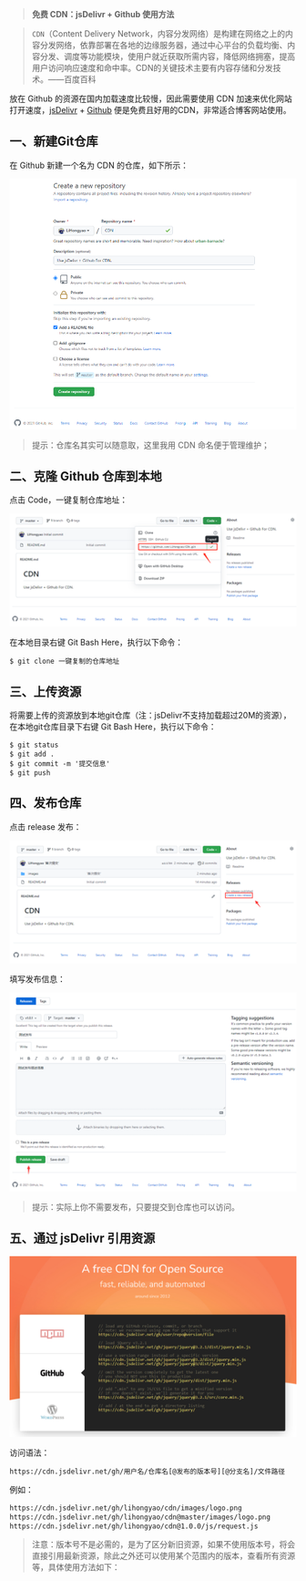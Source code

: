 > **免费 CDN：jsDelivr + Github 使用方法**

> `CDN`（Content Delivery Network，内容分发网络）是构建在网络之上的内容分发网络，依靠部署在各地的边缘服务器，通过中心平台的负载均衡、内容分发、调度等功能模块，使用户就近获取所需内容，降低网络拥塞，提高用户访问响应速度和命中率。CDN的关键技术主要有内容存储和分发技术。——百度百科

放在 Github 的资源在国内加载速度比较慢，因此需要使用 CDN 加速来优化网站打开速度，[jsDelivr](https://www.jsdelivr.com/) + [Github](https://github.com/) 便是免费且好用的CDN，非常适合博客网站使用。

## 一、新建Git仓库

在 Github 新建一个名为 CDN 的仓库，如下所示：

<img src="/images/cdn_create_repository.png" alt="新建git仓库"/>

> 提示：仓库名其实可以随意取，这里我用 CDN 命名便于管理维护；

## 二、克隆 Github 仓库到本地

点击 Code，一键复制仓库地址：

<img src="/images/cdn_clone.png" alt="复制仓库地址" />

在本地目录右键 Git Bash Here，执行以下命令：

```shell
$ git clone 一键复制的仓库地址
```

## 三、上传资源

将需要上传的资源放到本地git仓库（注：jsDelivr不支持加载超过20M的资源），在本地git仓库目录下右键 Git Bash Here，执行以下命令：

```shell
$ git status             
$ git add .              
$ git commit -m '提交信息' 
$ git push            
```

## 四、发布仓库

点击 release 发布：

<img src="/images/cdn_releases.png" alt="发布"/>

填写发布信息：

<img src="/images/cdn_release_fill.png" />

> 提示：实际上你不需要发布，只要提交到仓库也可以访问。

## 五、通过 jsDelivr 引用资源

![](./images/jsdelivr.png)



访问语法：

```
https://cdn.jsdelivr.net/gh/用户名/仓库名[@发布的版本号][@分支名]/文件路径
```

例如：

```
https://cdn.jsdelivr.net/gh/lihongyao/cdn/images/logo.png
https://cdn.jsdelivr.net/gh/lihongyao/cdn@master/images/logo.png
https://cdn.jsdelivr.net/gh/lihongyao/cdn@1.0.0/js/request.js
```

> 注意：版本号不是必需的，是为了区分新旧资源，如果不使用版本号，将会直接引用最新资源，除此之外还可以使用某个范围内的版本，查看所有资源等，具体使用方法如下：




